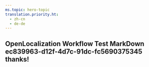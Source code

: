 ```yaml
---
ms.topic: hero-topic
translation.priority.ht: 
  - zh-cn
  - de-de
---
```

## OpenLocalization Workflow Test MarkDown ec839963-d12f-4d7c-91dc-fc5690375345 thanks!
